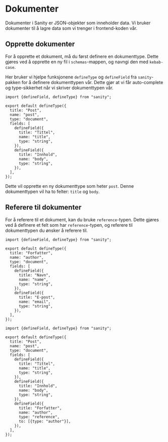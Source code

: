 # Dokumenter

Dokumenter i Sanity er JSON-objekter som inneholder data. Vi bruker dokumenter til å lagre data som vi trenger i frontend-koden vår.

## Opprette dokumenter

For å opprette et dokument, må du først definere en dokumenttype. Dette gjøres ved å opprette en ny fil i `schemas`-mappen, og navngi den med `kebab-case`.

Her bruker vi hjelpe funksjonene `defineType` og `defineField` fra `sanity`-pakken for å definere dokumenttypen vår. Dette gjør at vi får auto-complete og type-sikkerhet når vi skriver dokumenttypen vår.

```tsx title="apps/cms/schemas/post.ts"
import {defineField, defineType} from "sanity";

export default defineType({
  title: "Post",
  name: "post",
  type: "document",
  fields: [
    defineField({
      title: "Tittel",
      name: "title",
      type: "string",
    }),
    defineField({
      title: "Innhold",
      name: "body",
      type: "string",
    }),
  ],
});
```

Dette vil opprette en ny dokumenttype som heter `post`. Denne dokumenttypen vil ha to felter: `title` og `body`.

## Referere til dokumenter

For å referere til et dokument, kan du bruke `reference`-typen. Dette gjøres ved å definere et felt som har `reference`-typen, og referere til dokumenttypen du ønsker å referere til.

```tsx title="apps/cms/schemas/author.ts"
import {defineField, defineType} from "sanity";

export default defineType({
  title: "Forfatter",
  name: "author",
  type: "document",
  fields: [
    defineField({
      title: "Navn",
      name: "name",
      type: "string",
    }),
    defineField({
      title: "E-post",
      name: "email",
      type: "string",
    }),
  ],
});
```

```tsx title="apps/cms/schemas/post.ts"
import {defineField, defineType} from "sanity";

export default defineType({
  title: "Post",
  name: "post",
  type: "document",
  fields: [
    defineField({
      title: "Tittel",
      name: "title",
      type: "string",
    }),
    defineField({
      title: "Innhold",
      name: "body",
      type: "string",
    }),
    defineField({
      title: "Forfatter",
      name: "author",
      type: "reference",
      to: [{type: "author"}],
    }),
  ],
});
```

